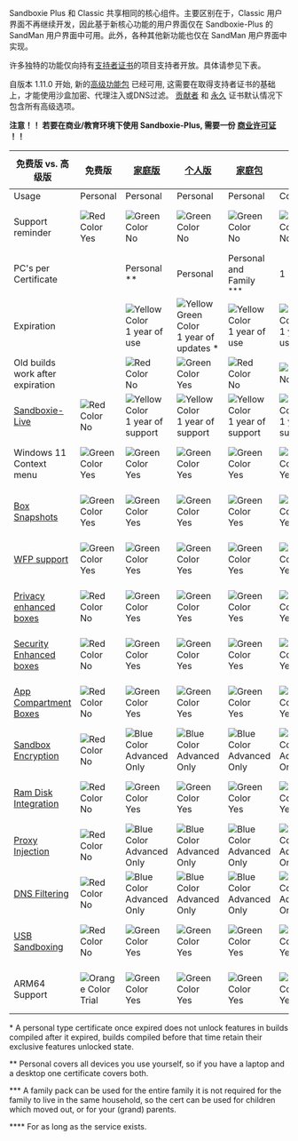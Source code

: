 Sandboxie Plus 和 Classic 共享相同的核心组件。主要区别在于，Classic 用户界面不再继续开发，因此基于新核心功能的用户界面仅在 Sandboxie-Plus 的 SandMan 用户界面中可用。此外，各种其他新功能也仅在 SandMan 用户界面中实现。

许多独特的功能仅向持有[支持者证书](https://sandboxie-plus.com/supporter-certificate/)的项目支持者开放。具体请参见下表。

自版本 1.11.0 开始, 新的[高级功能包](https://xanasoft.com/product/sandboxie-plus-advanced-upgrade/) 已经可用, 这需要在取得支持者证书的基础上，才能使用沙盒加密、代理注入或DNS过滤。 [贡献者](https://sandboxie-plus.com/contribute/) 和 [永久](https://xanasoft.com/product/sandboxie-plus-eternal/) 证书默认情况下包含所有高级选项。

**注意！！ 若要在商业/教育环境下使用 Sandboxie-Plus, 需要一份 [商业许可证](https://xanasoft.com/product/sandboxie-plus-business/) ！！**

| 免费版 vs. 高级版           											| 免费版                                            												| [家庭版](https://xanasoft.com/product/sandboxie-plus-home/)  												| [个人版](https://xanasoft.com/product/sandboxie-plus-personal/)  													| [家庭包](https://xanasoft.com/product/sandboxie-plus-familypack/)  									| [商业版](https://xanasoft.com/product/sandboxie-plus-business/)  										| [永久](https://xanasoft.com/product/sandboxie-plus-eternal/)  							 			| Plus vs. Classic  | Free 						                     								 				| Premium                                            													|
|-----------------------------------------------------------------------|-----------------------------------------------------------------------------------------------|-----------------------------------------------------------------------------------------------------------|-----------------------------------------------------------------------------------------------------------------------|-----------------------------------------------------------------------------------------------------------|-----------------------------------------------------------------------------------------------------------|-------------------------------------------------------------------------------------------------------|-------------------|-----------------------------------------------------------------------------------------------|-------------------------------------------------------------------------------------------------------|
| Usage 																| Personal 						 																| Personal                                        															| Personal                                                    															| Personal                                                          										| Commercial                                                        										| Personal                                                    											| 					|	                                                      								 		|                 																						|
| Support reminder 				 										| ![Red Color](https://placeholder.antonshell.me/img?width=15&color_bg=ff0000&text=+) Yes   	| ![Green Color](https://placeholder.antonshell.me/img?width=15&color_bg=7cfc00&text=+) No 					| ![Green Color](https://placeholder.antonshell.me/img?width=15&color_bg=7cfc00&text=+) No   							| ![Green Color](https://placeholder.antonshell.me/img?width=15&color_bg=7cfc00&text=+) No   				| ![Green Color](https://placeholder.antonshell.me/img?width=15&color_bg=7cfc00&text=+) No   				| ![Green Color](https://placeholder.antonshell.me/img?width=15&color_bg=7cfc00&text=+) No    			|                 	| ![Red Color](https://placeholder.antonshell.me/img?width=15&color_bg=ff0000&text=+) Yes 		| ![Green Color](https://placeholder.antonshell.me/img?width=15&color_bg=7cfc00&text=+) No 				|
| PC's per Certificate 			 										|                                                 												| Personal \*\*                                               												| Personal                                                          													| Personal and Family <sup>\*\*\*</sup>                                           							| 1                                                           												| Personal and Family           															 			|                 	|                                                 								 				| As Certified  																						|
| Expiration 					 										|                                                 												| ![Yellow Color](https://placeholder.antonshell.me/img?width=15&color_bg=ffff00&text=+) 1 year of use  	| ![Yellow Green Color](https://placeholder.antonshell.me/img?width=15&color_bg=9acd32&text=+) 1 year of updates \* 	| ![Yellow Color](https://placeholder.antonshell.me/img?width=15&color_bg=ffff00&text=+) 1 year of use  	| ![Yellow Color](https://placeholder.antonshell.me/img?width=15&color_bg=ffff00&text=+) 1 year of use  	| ![Green Color](https://placeholder.antonshell.me/img?width=15&color_bg=7cfc00&text=+) No   			|                 	|                                                 								 				| As Certified  																						|
| Old builds work after expiration 	 									|                                                 												| ![Red Color](https://placeholder.antonshell.me/img?width=15&color_bg=ff0000&text=+) No    				| ![Green Color](https://placeholder.antonshell.me/img?width=15&color_bg=7cfc00&text=+) Yes   							| ![Red Color](https://placeholder.antonshell.me/img?width=15&color_bg=ff0000&text=+) No   					| ![Red Color](https://placeholder.antonshell.me/img?width=15&color_bg=ff0000&text=+) No   					|                                                            								 			|                 	|                                                 								 				| As Certified  																						|
| [Sandboxie-Live](../PlusContent/Sandboxie-Live.md) 					| ![Red Color](https://placeholder.antonshell.me/img?width=15&color_bg=ff0000&text=+) No    	| ![Yellow Color](https://placeholder.antonshell.me/img?width=15&color_bg=ffff00&text=+) 1 year of support  | ![Yellow Color](https://placeholder.antonshell.me/img?width=15&color_bg=ffff00&text=+) 1 year of support  			| ![Yellow Color](https://placeholder.antonshell.me/img?width=15&color_bg=ffff00&text=+) 1 year of support  | ![Yellow Color](https://placeholder.antonshell.me/img?width=15&color_bg=ffff00&text=+) 1 year of support 	| ![Green Color](https://placeholder.antonshell.me/img?width=15&color_bg=7cfc00&text=+) Yes\*\*\*\* 	|                 	| ![Red Color](https://placeholder.antonshell.me/img?width=15&color_bg=ff0000&text=+) No  		| ![Red Color](https://placeholder.antonshell.me/img?width=15&color_bg=ff0000&text=+) No 				|
| Windows 11 Context menu        										| ![Green Color](https://placeholder.antonshell.me/img?width=15&color_bg=7cfc00&text=+) Yes 	| ![Green Color](https://placeholder.antonshell.me/img?width=15&color_bg=7cfc00&text=+) Yes  				| ![Green Color](https://placeholder.antonshell.me/img?width=15&color_bg=7cfc00&text=+) Yes  							| ![Green Color](https://placeholder.antonshell.me/img?width=15&color_bg=7cfc00&text=+) Yes  				| ![Green Color](https://placeholder.antonshell.me/img?width=15&color_bg=7cfc00&text=+) Yes  				| ![Green Color](https://placeholder.antonshell.me/img?width=15&color_bg=7cfc00&text=+) Yes  			|                 	| ![Red Color](https://placeholder.antonshell.me/img?width=15&color_bg=ff0000&text=+) No  		| ![Red Color](https://placeholder.antonshell.me/img?width=15&color_bg=ff0000&text=+) No 				|
| [Box Snapshots](../PlusContent/BoxSnapshots.md)  						| ![Green Color](https://placeholder.antonshell.me/img?width=15&color_bg=7cfc00&text=+) Yes 	| ![Green Color](https://placeholder.antonshell.me/img?width=15&color_bg=7cfc00&text=+) Yes  				| ![Green Color](https://placeholder.antonshell.me/img?width=15&color_bg=7cfc00&text=+) Yes  							| ![Green Color](https://placeholder.antonshell.me/img?width=15&color_bg=7cfc00&text=+) Yes  				| ![Green Color](https://placeholder.antonshell.me/img?width=15&color_bg=7cfc00&text=+) Yes  				| ![Green Color](https://placeholder.antonshell.me/img?width=15&color_bg=7cfc00&text=+) Yes  			|                 	| ![Red Color](https://placeholder.antonshell.me/img?width=15&color_bg=ff0000&text=+) No  		| ![Red Color](https://placeholder.antonshell.me/img?width=15&color_bg=ff0000&text=+) No 				|
| [WFP support](../PlusContent/WFPSupport.md)  							| ![Green Color](https://placeholder.antonshell.me/img?width=15&color_bg=7cfc00&text=+) Yes 	| ![Green Color](https://placeholder.antonshell.me/img?width=15&color_bg=7cfc00&text=+) Yes  				| ![Green Color](https://placeholder.antonshell.me/img?width=15&color_bg=7cfc00&text=+) Yes  							| ![Green Color](https://placeholder.antonshell.me/img?width=15&color_bg=7cfc00&text=+) Yes  				| ![Green Color](https://placeholder.antonshell.me/img?width=15&color_bg=7cfc00&text=+) Yes  				| ![Green Color](https://placeholder.antonshell.me/img?width=15&color_bg=7cfc00&text=+) Yes  			|                 	| ![Red Color](https://placeholder.antonshell.me/img?width=15&color_bg=ff0000&text=+) No  		| ![Yellow Color](https://placeholder.antonshell.me/img?width=15&color_bg=ffff00&text=+) Yes (No UI) 	|
| [Privacy enhanced boxes](../PlusContent/privacy-mode.md)  			| ![Red Color](https://placeholder.antonshell.me/img?width=15&color_bg=ff0000&text=+) No    	| ![Green Color](https://placeholder.antonshell.me/img?width=15&color_bg=7cfc00&text=+) Yes  				| ![Green Color](https://placeholder.antonshell.me/img?width=15&color_bg=7cfc00&text=+) Yes  							| ![Green Color](https://placeholder.antonshell.me/img?width=15&color_bg=7cfc00&text=+) Yes  				| ![Green Color](https://placeholder.antonshell.me/img?width=15&color_bg=7cfc00&text=+) Yes  				| ![Green Color](https://placeholder.antonshell.me/img?width=15&color_bg=7cfc00&text=+) Yes  			|                 	| ![Red Color](https://placeholder.antonshell.me/img?width=15&color_bg=ff0000&text=+) No  		| ![Yellow Color](https://placeholder.antonshell.me/img?width=15&color_bg=ffff00&text=+) Yes (No UI) 	|
| [Security Enhanced boxes](../PlusContent/security-mode.md)  			| ![Red Color](https://placeholder.antonshell.me/img?width=15&color_bg=ff0000&text=+) No    	| ![Green Color](https://placeholder.antonshell.me/img?width=15&color_bg=7cfc00&text=+) Yes  				| ![Green Color](https://placeholder.antonshell.me/img?width=15&color_bg=7cfc00&text=+) Yes  							| ![Green Color](https://placeholder.antonshell.me/img?width=15&color_bg=7cfc00&text=+) Yes  				| ![Green Color](https://placeholder.antonshell.me/img?width=15&color_bg=7cfc00&text=+) Yes  				| ![Green Color](https://placeholder.antonshell.me/img?width=15&color_bg=7cfc00&text=+) Yes  			|                 	| ![Red Color](https://placeholder.antonshell.me/img?width=15&color_bg=ff0000&text=+) No  		| ![Yellow Color](https://placeholder.antonshell.me/img?width=15&color_bg=ffff00&text=+) Yes (No UI) 	|
| [App Compartment Boxes](../PlusContent/compartment-mode.md) 			| ![Red Color](https://placeholder.antonshell.me/img?width=15&color_bg=ff0000&text=+) No    	| ![Green Color](https://placeholder.antonshell.me/img?width=15&color_bg=7cfc00&text=+) Yes  				| ![Green Color](https://placeholder.antonshell.me/img?width=15&color_bg=7cfc00&text=+) Yes  							| ![Green Color](https://placeholder.antonshell.me/img?width=15&color_bg=7cfc00&text=+) Yes  				| ![Green Color](https://placeholder.antonshell.me/img?width=15&color_bg=7cfc00&text=+) Yes  				| ![Green Color](https://placeholder.antonshell.me/img?width=15&color_bg=7cfc00&text=+) Yes  			|                 	| ![Red Color](https://placeholder.antonshell.me/img?width=15&color_bg=ff0000&text=+) No  		| ![Yellow Color](https://placeholder.antonshell.me/img?width=15&color_bg=ffff00&text=+) Yes (No UI) 	|
| [Sandbox Encryption](../PlusContent/BoxEncryption.md)  				| ![Red Color](https://placeholder.antonshell.me/img?width=15&color_bg=ff0000&text=+) No    	| ![Blue Color](https://placeholder.antonshell.me/img?width=15&color_bg=00bfff&text=+) Advanced Only  		| ![Blue Color](https://placeholder.antonshell.me/img?width=15&color_bg=00bfff&text=+) Advanced Only  					| ![Blue Color](https://placeholder.antonshell.me/img?width=15&color_bg=00bfff&text=+) Advanced Only  		| ![Blue Color](https://placeholder.antonshell.me/img?width=15&color_bg=00bfff&text=+) Advanced Only  		| ![Green Color](https://placeholder.antonshell.me/img?width=15&color_bg=7cfc00&text=+) Yes  			|                 	| ![Red Color](https://placeholder.antonshell.me/img?width=15&color_bg=ff0000&text=+) No  		| ![Red Color](https://placeholder.antonshell.me/img?width=15&color_bg=ff0000&text=+) No 				|
| [Ram Disk Integration](../PlusContent/RamDiskSupport.md)  			| ![Red Color](https://placeholder.antonshell.me/img?width=15&color_bg=ff0000&text=+) No    	| ![Green Color](https://placeholder.antonshell.me/img?width=15&color_bg=7cfc00&text=+) Yes  				| ![Green Color](https://placeholder.antonshell.me/img?width=15&color_bg=7cfc00&text=+) Yes  							| ![Green Color](https://placeholder.antonshell.me/img?width=15&color_bg=7cfc00&text=+) Yes  				| ![Green Color](https://placeholder.antonshell.me/img?width=15&color_bg=7cfc00&text=+) Yes  				| ![Green Color](https://placeholder.antonshell.me/img?width=15&color_bg=7cfc00&text=+) Yes  			|                 	| ![Red Color](https://placeholder.antonshell.me/img?width=15&color_bg=ff0000&text=+) No  		| ![Yellow Color](https://placeholder.antonshell.me/img?width=15&color_bg=ffff00&text=+) Yes (No UI) 	|
| [Proxy Injection](../PlusContent/ProxySupport.md)  					| ![Red Color](https://placeholder.antonshell.me/img?width=15&color_bg=ff0000&text=+) No    	| ![Blue Color](https://placeholder.antonshell.me/img?width=15&color_bg=00bfff&text=+) Advanced Only  		| ![Blue Color](https://placeholder.antonshell.me/img?width=15&color_bg=00bfff&text=+) Advanced Only  					| ![Blue Color](https://placeholder.antonshell.me/img?width=15&color_bg=00bfff&text=+) Advanced Only  		| ![Blue Color](https://placeholder.antonshell.me/img?width=15&color_bg=00bfff&text=+) Advanced Only  		| ![Green Color](https://placeholder.antonshell.me/img?width=15&color_bg=7cfc00&text=+) Yes  			|                 	| ![Red Color](https://placeholder.antonshell.me/img?width=15&color_bg=ff0000&text=+) No  		| ![Yellow Color](https://placeholder.antonshell.me/img?width=15&color_bg=ffff00&text=+) Yes (No UI) 	|
| [DNS Filtering](../PlusContent/DNSFilter.md)  						| ![Red Color](https://placeholder.antonshell.me/img?width=15&color_bg=ff0000&text=+) No    	| ![Blue Color](https://placeholder.antonshell.me/img?width=15&color_bg=00bfff&text=+) Advanced Only  		| ![Blue Color](https://placeholder.antonshell.me/img?width=15&color_bg=00bfff&text=+) Advanced Only  					| ![Blue Color](https://placeholder.antonshell.me/img?width=15&color_bg=00bfff&text=+) Advanced Only  		| ![Blue Color](https://placeholder.antonshell.me/img?width=15&color_bg=00bfff&text=+) Advanced Only  		| ![Green Color](https://placeholder.antonshell.me/img?width=15&color_bg=7cfc00&text=+) Yes  			|                 	| ![Red Color](https://placeholder.antonshell.me/img?width=15&color_bg=ff0000&text=+) No  		| ![Yellow Color](https://placeholder.antonshell.me/img?width=15&color_bg=ffff00&text=+) Yes (No UI) 	|
| [USB Sandboxing](../PlusContent/USBSandboxing.md)  					| ![Red Color](https://placeholder.antonshell.me/img?width=15&color_bg=ff0000&text=+) No    	| ![Green Color](https://placeholder.antonshell.me/img?width=15&color_bg=7cfc00&text=+) Yes  				| ![Green Color](https://placeholder.antonshell.me/img?width=15&color_bg=7cfc00&text=+) Yes  							| ![Green Color](https://placeholder.antonshell.me/img?width=15&color_bg=7cfc00&text=+) Yes  				| ![Green Color](https://placeholder.antonshell.me/img?width=15&color_bg=7cfc00&text=+) Yes  				| ![Green Color](https://placeholder.antonshell.me/img?width=15&color_bg=7cfc00&text=+) Yes  			|                 	| ![Red Color](https://placeholder.antonshell.me/img?width=15&color_bg=ff0000&text=+) No  		| ![Red Color](https://placeholder.antonshell.me/img?width=15&color_bg=ff0000&text=+) No 				|
| ARM64 Support                                							| ![Orange Color](https://placeholder.antonshell.me/img?width=15&color_bg=ffa500&text=+) Trial 	| ![Green Color](https://placeholder.antonshell.me/img?width=15&color_bg=00ff00&text=+) Yes  				| ![Green Color](https://placeholder.antonshell.me/img?width=15&color_bg=00ff00&text=+) Yes  							| ![Green Color](https://placeholder.antonshell.me/img?width=15&color_bg=00ff00&text=+) Yes  				| ![Green Color](https://placeholder.antonshell.me/img?width=15&color_bg=00ff00&text=+) Yes  				| ![Green Color](https://placeholder.antonshell.me/img?width=15&color_bg=00ff00&text=+) Yes  			|                   | ![Red Color](https://placeholder.antonshell.me/img?width=15&color_bg=ff0000&text=+) No 		| ![Red Color](https://placeholder.antonshell.me/img?width=15&color_bg=ff0000&text=+) No 				|

\* A personal type certificate once expired does not unlock features in builds compiled after it expired, builds compiled before that time retain their exclusive features unlocked state.

\*\* Personal covers all devices you use yourself, so if you have a laptop and a desktop one certificate covers both.

\*\*\* A family pack can be used for the entire family it is not required for the family to live in the same household, so the cert can be used for children which moved out, or for your (grand) parents.

\*\*\*\* For as long as the service exists.
